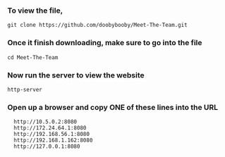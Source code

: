### To view the file, 

```
git clone https://github.com/doobybooby/Meet-The-Team.git
```

### Once it finish downloading, make sure to go into the file
```
cd Meet-The-Team
```
### Now run the server to view the website
```
http-server
```
### Open up a browser and copy **ONE** of these lines into the URL 
```
  http://10.5.0.2:8080
  http://172.24.64.1:8080
  http://192.168.56.1:8080
  http://192.168.1.162:8080
  http://127.0.0.1:8080
 ```
